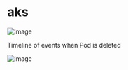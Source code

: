 # aks


![image](https://github.com/user-attachments/assets/c45b7e9e-12cf-4932-be36-fb6e8f68e925)


Timeline of events when Pod is deleted

![image](https://github.com/user-attachments/assets/eb8497ad-99cf-486a-8f8d-5554366f8688)

